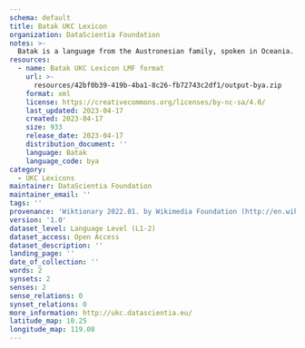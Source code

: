 ```yaml
---
schema: default
title: Batak UKC Lexicon
organization: DataScientia Foundation
notes: >-
  Batak is a language from the Austronesian family, spoken in Oceania. The UKC Lexicon of Batak is represented as a lexico-semantic network. It consists of words, word senses, synsets, as well as sense-level and synset-level relationships.
resources:
  - name: Batak UKC Lexicon LMF format
    url: >-
      resources/42bf0b39-419b-4ba1-8c26-fb72743c2df1/output-bya.zip
    format: xml
    license: https://creativecommons.org/licenses/by-nc-sa/4.0/
    last_updated: 2023-04-17
    created: 2023-04-17
    size: 933
    release_date: 2023-04-17
    distribution_document: ''
    language: Batak
    language_code: bya
category:
  - UKC Lexicons
maintainer: DataScientia Foundation
maintainer_email: ''
tags: ''
provenance: 'Wiktionary 2022.01. by Wikimedia Foundation (http://en.wiktionary.org); KinDiv: Kinship Diversity 1.0 by Temuulen Khishigsuren (http://ukc.disi.unitn.it/index.php/kinship/); Princeton WordNet 2.1 by Princeton University (https://wordnet.princeton.edu)'
version: '1.0'
dataset_level: Language Level (L1-2)
dataset_access: Open Access
dataset_description: ''
landing_page: ''
date_of_collection: ''
words: 2
synsets: 2
senses: 2
sense_relations: 0
synset_relations: 0
more_information: http://ukc.datascientia.eu/
latitude_map: 10.25
longitude_map: 119.08
---
```

